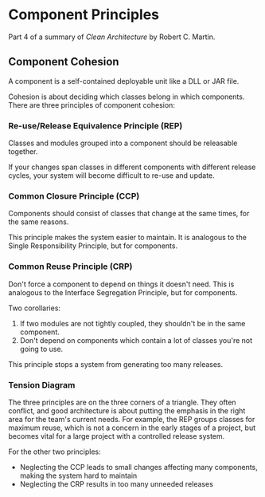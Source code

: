 # Component Principles

Part 4 of a summary of *Clean Architecture* by Robert C. Martin.

## Component Cohesion

A component is a self-contained deployable unit like a DLL or JAR file.

Cohesion is about deciding which classes belong in which components. There are three principles of component cohesion:

### Re-use/Release Equivalence Principle (REP)

Classes and modules grouped into a component should be releasable together.

If your changes span classes in different components with different release cycles, your system will become difficult to re-use and update.

### Common Closure Principle (CCP)

Components should consist of classes that change at the same times, for the same reasons.

This principle makes the system easier to maintain. It is analogous to the Single Responsibility Principle, but for components.

### Common Reuse Principle (CRP)

Don't force a component to depend on things it doesn't need. This is analogous to the Interface Segregation Principle, but for components.

Two corollaries:

1. If two modules are not tightly coupled, they shouldn't be in the same component.
2. Don't depend on components which contain a lot of classes you're not going to use.

This principle stops a system from generating too many releases.

### Tension Diagram

The three principles are on the three corners of a triangle. They often conflict, and good architecture is about putting the emphasis in the right area for the team's current needs. For example, the REP groups classes for maximum reuse, which is not a concern in the early stages of a project, but becomes vital for a large project with a controlled release system.

For the other two principles:

- Neglecting the CCP leads to small changes affecting many components, making the system hard to maintain
- Neglecting the CRP results in too many unneeded releases

